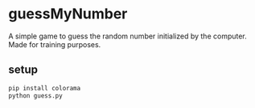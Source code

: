 # guessMyNumber
A simple game to guess the random number initialized by the computer. Made for training purposes. 

## setup
```sh
pip install colorama
python guess.py
```
